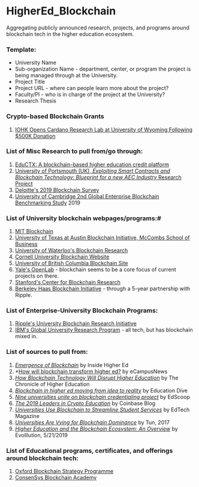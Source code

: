 # HigherEd_Blockchain
Aggregating publicly announced research, projects, and programs around blockchain tech in the higher education ecosystem.

### Template: ###

- University Name
- Sub-organization Name - department, center, or program the project is being managed through at the University.
- Project Title
- Project URL - where can people learn more about the project?
- Faculty/PI - who is in charge of the project at the University?
- Research Thesis

### Crypto-based Blockchain Grants
1. [IOHK Opens Cardano Research Lab at University of Wyoming Following $500K Donation](https://www.coindesk.com/iohk-opens-cardano-research-lab-at-university-of-wyoming-following-500k-donation)


### List of Misc Research to pull from/go through:
1. [EduCTX: A blockchain-based higher education credit platform](https://www.researchgate.net/publication/320707539_EduCTX_A_blockchain-based_higher_education_credit_platform)
2. [University of Portsmouth (UK), *Exploiting Smart Contracts and Blockchain Technology: Blueprint for a new AEC Industry* Research Project](https://www.port.ac.uk/study/postgraduate/postgraduate-research/research-degrees/phd/explore-our-projects/exploiting-smart-contracts-and-blockchain-technology-blueprint-for-a-new-aec-industry)
3. [Deloitte's 2019 Blockchain Survey](https://www2.deloitte.com/content/dam/Deloitte/se/Documents/risk/DI_2019-global-blockchain-survey.pdf)
4. [University of Cambridge 2nd Global Enterprise Blockchain Benchmarking Study](https://www.jbs.cam.ac.uk/fileadmin/user_upload/research/centres/alternative-finance/downloads/2019-ccaf-second-global-enterprise-blockchain-report.pdf) 2019


### List of University blockchain webpages/programs:#

1. [MIT Blockchain](http://blockchain.mit.edu/)
2. [University of Texas at Austin Blockchain Initiative, McCombs School of Business](https://www.mccombs.utexas.edu/Centers/Blockchain)
3. [University of Waterloo's Blockchain Research](https://uwaterloo.ca/blockchain-research/)
4. [Cornell University Blockchain Website](https://cornellblockchain.org/)
5. [University of British Columbia Blockchain Site](https://blockchain.ubc.ca/research/research-projects)
6. [Yale's OpenLab](https://openlab.yale.edu/) - blockchain seems to be a core focus of current projects on there.
7. [Stanford's Center for Blockchain Research](https://cbr.stanford.edu/)
8. [Berkeley Haas Blockchain Initiative](https://haas.berkeley.edu/blockchain/) - through a 5-year partnership with Ripple.


### List of Enterprise-University Blockchain Programs:
1. [Ripple's University Blockchain Research Initiative](https://ubri.ripple.com/)
2. [IBM's Global University Research Program](https://www.research.ibm.com/university/) - all tech, but has blockchain mixed in.




### List of sources to pull from:
1. *[Emergence of Blockchain](https://www.insidehighered.com/digital-learning/blogs/online-trending-now/emergence-blockchain)* by Inside Higher Ed
2. *[How will blockchain transform higher ed?](https://www.ecampusnews.com/2019/03/29/how-will-blockchain-transform-higher-ed-start-with-credentials/) by eCampusNews
3. *[How Blockchain Technology Will Disrupt Higher Education](https://www.chronicle.com/article/How-Blockchain-Technology-Will/247307)* by The Chronicle of Higher Education
4. *[Blockchain in higher ed moving from idea to reality](https://www.educationdive.com/news/blockchain-in-higher-ed-moving-from-idea-to-reality/527879/)* by Education Dive
5. *[Nine universities unite on blockchain credentialing project](https://edscoop.com/nine-universities-unite-on-blockchain-credentialing-project/)* by EdScoop
6. *[The 2019 Leaders in Crypto Education](https://blog.coinbase.com/highereducation-c4fb40ecbc0e?gi=55744fb4d3ef)* by Coinbase Blog
7. *[Universities Use Blockchain to Streamline Student Services](https://edtechmagazine.com/higher/article/2018/08/universities-use-blockchain-streamline-student-services)* by EdTech Magazine
8. *[Universities Are Vying for Blockchain Dominance](https://www.tun.com/blog/universities-and-governments-are-vying-for-blockchain-dominance/)* by Tun, 2017
9. *[Higher Education and the Blockchain Ecosystem: An Overview](https://evolllution.com/technology/tech-tools-and-resources/higher-education-and-the-blockchain-ecosystem-an-overview/)* by Evolllution, 5/21/2019


### List of Educational programs, certificates, and offerings around blockchain tech:
1. [Oxford Blockchain Strategy Programme](https://www.sbs.ox.ac.uk/programmes/oxford-blockchain-strategy-programme)
2. [ConsenSys Blockchain Academy](https://consensys.net/academy/)
